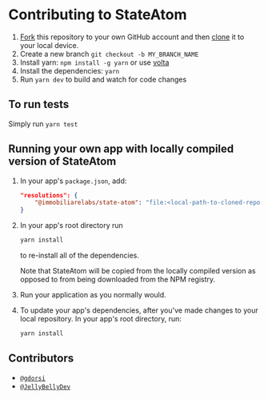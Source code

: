 # Contributing to StateAtom

1. [Fork](https://help.github.com/articles/fork-a-repo/) this repository to your own GitHub account and then [clone](https://help.github.com/articles/cloning-a-repository/) it to your local device.
2. Create a new branch `git checkout -b MY_BRANCH_NAME`
3. Install yarn: `npm install -g yarn` or use [volta](https://volta.sh/)
4. Install the dependencies: `yarn`
5. Run `yarn dev` to build and watch for code changes

## To run tests

Simply run `yarn test`

## Running your own app with locally compiled version of StateAtom

1. In your app's `package.json`, add:

    ```json
    "resolutions": {
        "@immobiliarelabs/state-atom": "file:<local-path-to-cloned-repo>",
    }
    ```

2. In your app's root directory run

    ```sh
    yarn install
    ```

    to re-install all of the dependencies.

    Note that StateAtom will be copied from the locally compiled version as opposed to from being downloaded from the NPM registry.

3. Run your application as you normally would.

4. To update your app's dependencies, after you've made changes to your local repository. In your app's root directory, run:

    ```sh
    yarn install
    ```

## Contributors

-   [`@gdorsi`](https://github.com/gdorsi)
-   [`@JellyBellyDev`](https://github.com/JellyBellyDev)
